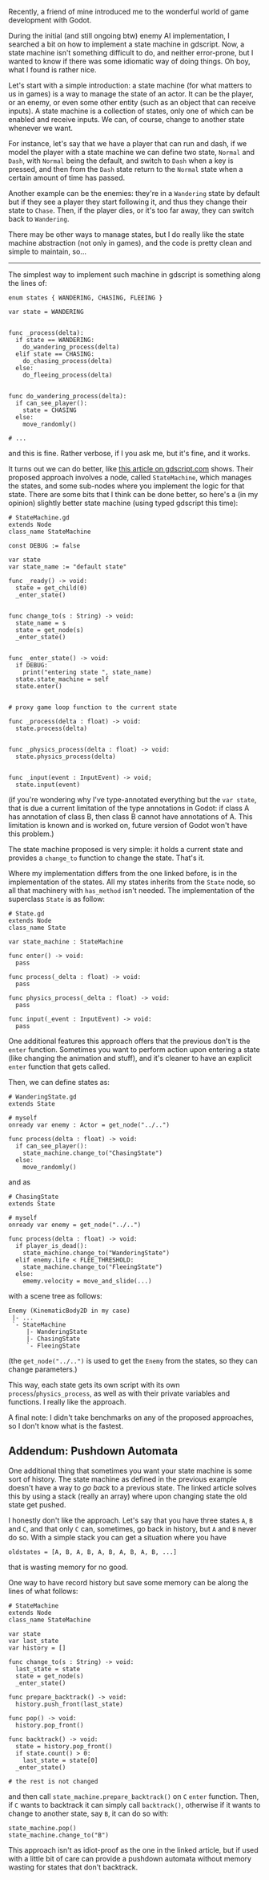 Recently, a friend of mine introduced me to the wonderful world of
game development with Godot.

During the initial (and still ongoing btw) enemy AI implementation, I
searched a bit on how to implement a state machine in gdscript.  Now,
a state machine isn't something difficult to do, and neither
error-prone, but I wanted to know if there was some idiomatic way of
doing things.  Oh boy, what I found is rather nice.

Let's start with a simple introduction: a state machine (for what
matters to us in games) is a way to manage the state of an actor.  It
can be the player, or an enemy, or even some other entity (such as an
object that can receive inputs).  A state machine is a collection of
states, only one of which can be enabled and receive inputs.  We can,
of course, change to another state whenever we want.

For instance, let's say that we have a player that can run and dash,
if we model the player with a state machine we can define two state,
`Normal` and `Dash`, with `Normal` being the default, and switch to
`Dash` when a key is pressed, and then from the `Dash` state return to
the `Normal` state when a certain amount of time has passed.

Another example can be the enemies: they're in a `Wandering` state by
default but if they see a player they start following it, and thus
they change their state to `Chase`.  Then, if the player dies, or it's
too far away, they can switch back to `Wandering`.

There may be other ways to manage states, but I do really like the
state machine abstraction (not only in games), and the code is pretty
clean and simple to maintain, so...

---

The simplest way to implement such machine in gdscript is something
along the lines of:

```gdscript
enum states { WANDERING, CHASING, FLEEING }

var state = WANDERING


func _process(delta):
  if state == WANDERING:
    do_wandering_process(delta)
  elif state == CHASING:
    do_chasing_process(delta)
  else:
    do_fleeing_process(delta)


func do_wandering_process(delta):
  if can_see_player():
    state = CHASING
  else:
    move_randomly()

# ...
```

and this is fine.  Rather verbose, if I you ask me, but it's fine, and
it works.

It turns out we can do better, like [this article on
gdscript.com](https://gdscript.com/godot-state-machine) shows.  Their
proposed approach involves a node, called `StateMachine`, which
manages the states, and some sub-nodes where you implement the logic
for that state.  There are some bits that I think can be done better,
so here's a (in my opinion) slightly better state machine (using typed
gdscript this time):

```gdscript
# StateMachine.gd
extends Node
class_name StateMachine

const DEBUG := false

var state
var state_name := "default state"

func _ready() -> void:
  state = get_child(0)
  _enter_state()


func change_to(s : String) -> void:
  state_name = s
  state = get_node(s)
  _enter_state()


func _enter_state() -> void:
  if DEBUG:
    print("entering state ", state_name)
  state.state_machine = self
  state.enter()


# proxy game loop function to the current state

func _process(delta : float) -> void:
  state.process(delta)


func _physics_process(delta : float) -> void:
  state.physics_process(delta)


func _input(event : InputEvent) -> void;
  state.input(event)
```

(if you're wondering why I've type-annotated everything but the `var
state`, that is due a current limitation of the type annotations in
Godot: if class A has annotation of class B, then class B cannot have
annotations of A.  This limitation is known and is worked on, future
version of Godot won't have this problem.)

The state machine proposed is very simple: it holds a current state
and provides a `change_to` function to change the state.  That's it.

Where my implementation differs from the one linked before, is in the
implementation of the states.  All my states inherits from the `State`
node, so all that machinery with `has_method` isn't needed.  The
implementation of the superclass `State` is as follow:

```gdscript
# State.gd
extends Node
class_name State

var state_machine : StateMachine

func enter() -> void:
  pass

func process(_delta : float) -> void:
  pass

func physics_process(_delta : float) -> void:
  pass

func input(_event : InputEvent) -> void:
  pass
```

One additional features this approach offers that the previous don't
is the `enter` function.  Sometimes you want to perform action upon
entering a state (like changing the animation and stuff), and it's
cleaner to have an explicit `enter` function that gets called.

Then, we can define states as:

```gdscript
# WanderingState.gd
extends State

# myself
onready var enemy : Actor = get_node("../..")

func process(delta : float) -> void:
  if can_see_player():
    state_machine.change_to("ChasingState")
  else:
    move_randomly()
```

and as

```gdscript
# ChasingState
extends State

# myself
onready var enemy = get_node("../..")

func process(delta : float) -> void:
  if player_is_dead():
    state_machine.change_to("WanderingState")
  elif enemy.life < FLEE_THRESHOLD:
    state_machine.change_to("FleeingState")
  else:
    ememy.velocity = move_and_slide(...)
```

with a scene tree as follows:
```tree
Enemy (KinematicBody2D in my case)
 |- ...
 `- StateMachine
     |- WanderingState
     |- ChasingState
     `- FleeingState
```

(the `get_node("../..")` is used to get the `Enemy` from the states,
so they can change parameters.)

This way, each state gets its own script with its own
`process`/`physics_process`, as well as with their private variables
and functions.  I really like the approach.

A final note: I didn't take benchmarks on any of the proposed
approaches, so I don't know what is the fastest.

## Addendum: Pushdown Automata

One additional thing that sometimes you want your state machine is
some sort of history.  The state machine as defined in the previous
example doesn't have a way to _go back_ to a previous state.  The
linked article solves this by using a stack (really an array) where
upon changing state the old state get pushed.

I honestly don't like the approach.  Let's say that you have three
states `A`, `B` and `C`, and that only `C` can, sometimes, go back in
history, but `A` and `B` never do so.  With a simple stack you can get
a situation where you have

```gdscript
oldstates = [A, B, A, B, A, B, A, B, A, B, ...]
```

that is wasting memory for no good.

One way to have record history but save some memory can be along the lines
of what follows:

```gdscript
# StateMachine
extends Node
class_name StateMachine

var state
var last_state
var history = []

func change_to(s : String) -> void:
  last_state = state
  state = get_node(s)
  _enter_state()

func prepare_backtrack() -> void:
  history.push_front(last_state)

func pop() -> void:
  history.pop_front()

func backtrack() -> void:
  state = history.pop_front()
  if state.count() > 0:
    last_state = state[0]
  _enter_state()

# the rest is not changed
```

and then call `state_machine.prepare_backtrack()` on `C` `enter`
function.  Then, if `C` wants to backtrack it can simply call
`backtrack()`, otherwise if it wants to change to another state, say
`B`, it can do so with:

```gdscript
state_machine.pop()
state_machine.change_to("B")
```

This approach isn't as idiot-proof as the one in the linked article,
but if used with a little bit of care can provide a pushdown automata
without memory wasting for states that don't backtrack.
